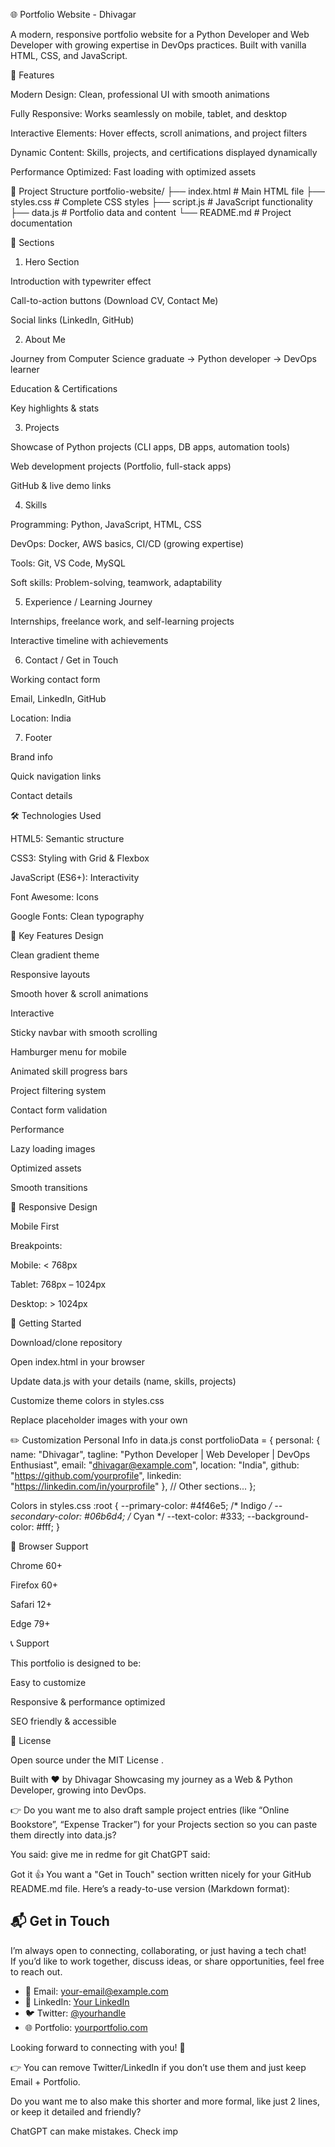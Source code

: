 🌐 Portfolio Website - Dhivagar

A modern, responsive portfolio website for a Python Developer and Web Developer with growing expertise in DevOps practices. Built with vanilla HTML, CSS, and JavaScript.

🚀 Features

Modern Design: Clean, professional UI with smooth animations

Fully Responsive: Works seamlessly on mobile, tablet, and desktop

Interactive Elements: Hover effects, scroll animations, and project filters

Dynamic Content: Skills, projects, and certifications displayed dynamically

Performance Optimized: Fast loading with optimized assets

📁 Project Structure
portfolio-website/
├── index.html          # Main HTML file
├── styles.css          # Complete CSS styles
├── script.js           # JavaScript functionality
├── data.js             # Portfolio data and content
└── README.md           # Project documentation

🎨 Sections
1. Hero Section

Introduction with typewriter effect

Call-to-action buttons (Download CV, Contact Me)

Social links (LinkedIn, GitHub)

2. About Me

Journey from Computer Science graduate → Python developer → DevOps learner

Education & Certifications

Key highlights & stats

3. Projects

Showcase of Python projects (CLI apps, DB apps, automation tools)

Web development projects (Portfolio, full-stack apps)

GitHub & live demo links

4. Skills

Programming: Python, JavaScript, HTML, CSS

DevOps: Docker, AWS basics, CI/CD (growing expertise)

Tools: Git, VS Code, MySQL

Soft skills: Problem-solving, teamwork, adaptability

5. Experience / Learning Journey

Internships, freelance work, and self-learning projects

Interactive timeline with achievements

6. Contact / Get in Touch

Working contact form

Email, LinkedIn, GitHub

Location: India

7. Footer

Brand info

Quick navigation links

Contact details

🛠️ Technologies Used

HTML5: Semantic structure

CSS3: Styling with Grid & Flexbox

JavaScript (ES6+): Interactivity

Font Awesome: Icons

Google Fonts: Clean typography

🎯 Key Features
Design

Clean gradient theme

Responsive layouts

Smooth hover & scroll animations

Interactive

Sticky navbar with smooth scrolling

Hamburger menu for mobile

Animated skill progress bars

Project filtering system

Contact form validation

Performance

Lazy loading images

Optimized assets

Smooth transitions

📱 Responsive Design

Mobile First

Breakpoints:

Mobile: < 768px

Tablet: 768px – 1024px

Desktop: > 1024px

🚀 Getting Started

Download/clone repository

Open index.html in your browser

Update data.js with your details (name, skills, projects)

Customize theme colors in styles.css

Replace placeholder images with your own

✏️ Customization
Personal Info in data.js
const portfolioData = {
  personal: {
    name: "Dhivagar",
    tagline: "Python Developer | Web Developer | DevOps Enthusiast",
    email: "dhivagar@example.com",
    location: "India",
    github: "https://github.com/yourprofile",
    linkedin: "https://linkedin.com/in/yourprofile"
  },
  // Other sections...
};

Colors in styles.css
:root {
  --primary-color: #4f46e5;   /* Indigo */
  --secondary-color: #06b6d4; /* Cyan */
  --text-color: #333;
  --background-color: #fff;
}

🔧 Browser Support

Chrome 60+

Firefox 60+

Safari 12+

Edge 79+

📞 Support

This portfolio is designed to be:

Easy to customize

Responsive & performance optimized

SEO friendly & accessible

📄 License

Open source under the MIT License
.

Built with ❤️ by Dhivagar
Showcasing my journey as a Web & Python Developer, growing into DevOps.

👉 Do you want me to also draft sample project entries (like “Online Bookstore”, “Expense Tracker”) for your Projects section so you can paste them directly into data.js?

You said:
give me in redme for git
ChatGPT said:

Got it 👍 You want a "Get in Touch" section written nicely for your GitHub README.md file.
Here’s a ready-to-use version (Markdown format):

## 📬 Get in Touch  

I’m always open to connecting, collaborating, or just having a tech chat!  
If you’d like to work together, discuss ideas, or share opportunities, feel free to reach out.  

- 📧 Email: [your-email@example.com](mailto:your-email@example.com)  
- 💼 LinkedIn: [Your LinkedIn](https://linkedin.com/in/yourprofile)  
- 🐦 Twitter: [@yourhandle](https://twitter.com/yourhandle)  
- 🌐 Portfolio: [yourportfolio.com](https://yourportfolio.com)  

Looking forward to connecting with you! 🚀


👉 You can remove Twitter/LinkedIn if you don’t use them and just keep Email + Portfolio.

Do you want me to also make this shorter and more formal, like just 2 lines, or keep it detailed and friendly?

ChatGPT can make mistakes. Check imp
